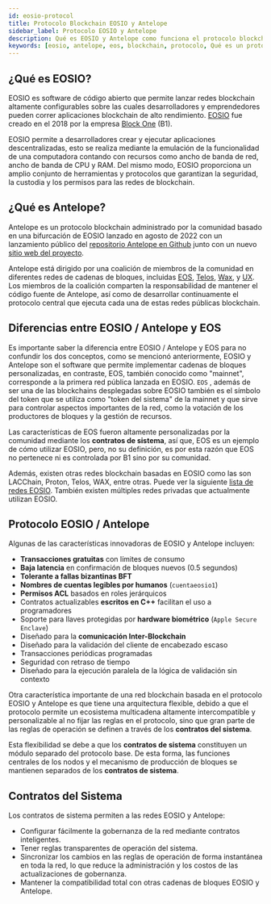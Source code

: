 ```yaml
---
id: eosio-protocol
title: Protocolo Blockchain EOSIO y Antelope
sidebar_label: Protocolo EOSIO y Antelope
description: Qué es EOSIO y Antelope como funciona el protocolo blockchain y como usarlo.
keywords: [eosio, antelope, eos, blockchain, protocolo, Qué es un protocolo blockchain, Para qué sirve EOSIO]
---
```


## ¿Qué es EOSIO? 

EOSIO es software de código abierto que permite lanzar redes blockchain altamente configurables sobre las cuales desarrolladores y emprendedores pueden correr aplicaciones blockchain de alto rendimiento. [EOSIO](https://eos.io/) fue creado en el 2018 por la empresa [Block One](https://block.one/) (B1). 

EOSIO permite a desarrolladores crear y ejecutar aplicaciones descentralizadas, esto se realiza mediante la emulación de la funcionalidad de una computadora contando con recursos como ancho de banda de red, ancho de banda de CPU y RAM. Del mismo modo, EOSIO proporciona un amplio conjunto de herramientas y protocolos que garantizan la seguridad, la custodia y los permisos para las redes de blockchain. 

## ¿Qué es Antelope?

Antelope es un protocolo blockchain administrado por la comunidad basado en una bifurcación de EOSIO lanzado en agosto de 2022 con un lanzamiento público del [repositorio Antelope en Github](https://github.com/antelopeIO) junto con un nuevo [sitio web del proyecto](http://www.antelope.io/).

Antelope está dirigido por una coalición de miembros de la comunidad en diferentes redes de cadenas de bloques, incluidas [EOS](https://eosnetwork.com/), [Telos](https://telos.net/), [Wax](https://wax.io/), y [UX](https://uxnetwork.io/). Los miembros de la coalición comparten la responsabilidad de mantener el código fuente de Antelope, así como de desarrollar continuamente el protocolo central que ejecuta cada una de estas redes públicas blockchain.

## Diferencias entre EOSIO / Antelope y EOS

Es importante saber la diferencia entre EOSIO / Antelope y EOS para no confundir los dos conceptos, como se mencionó anteriormente, EOSIO y Antelope son el software que permite implementar cadenas de bloques personalizadas, en contraste, EOS, también conocido como "mainnet", corresponde a la primera red pública lanzada en EOSIO.
`EOS` , además de ser una de las blockchains desplegadas sobre EOSIO también es el símbolo del token que se utiliza como "token del sistema" de la mainnet y que sirve para controlar aspectos importantes de la red, como la votación de los productores de bloques y la gestión de recursos.

Las características de EOS fueron altamente personalizadas por la comunidad mediante los **contratos de sistema**, así que, EOS es un ejemplo de cómo utilizar EOSIO, pero, no su definición, es por esta razón que EOS no pertenece ni es controlada por B1 sino por su comunidad. 

Además, existen otras redes blockchain basadas en EOSIO como las son LACChain, Proton, Telos, WAX, entre otras.  Puede ver la siguiente [lista de redes EOSIO](https://guias.eoscostarica.io/docs/comunidad/redes-eosio). También existen múltiples redes privadas que actualmente utilizan EOSIO.

## Protocolo EOSIO / Antelope

Algunas de las características innovadoras de EOSIO y Antelope incluyen:
- **Transacciones gratuitas** con límites de consumo
- **Baja latencia** en confirmación de bloques nuevos (0.5 segundos)
- **Tolerante a fallas bizantinas BFT**
- **Nombres de cuentas legibles por humanos** (`cuentaeosio1`)
- **Permisos ACL** basados en roles jerárquicos
- Contratos actualizables **escritos en C++** facilitan el uso a programadores
- Soporte para llaves protegidas por **hardware biométrico** (`Apple Secure Enclave`)
- Diseñado para la **comunicación Inter-Blockchain**
- Diseñado para la validación del cliente de encabezado escaso
- Transacciones periódicas programadas
- Seguridad con retraso de tiempo
- Diseñado para la ejecución paralela de la lógica de validación sin contexto

Otra característica importante de una red blockchain basada en el protocolo EOSIO y Antelope es que tiene una arquitectura flexible, debido a que el protocolo permite un ecosistema multicadena altamente intercompatible y personalizable al no fijar las reglas en el protocolo, sino que gran parte de las reglas de operación se definen a través de los **contratos del sistema**. 

Esta flexibilidad se debe a que los **contratos de sistema** constituyen un módulo separado del protocolo base. De esta forma, las funciones centrales de los nodos y el mecanismo de producción de bloques se mantienen separados de los **contratos de sistema**.

## Contratos del Sistema

Los contratos de sistema permiten a las redes EOSIO y Antelope:

- Configurar fácilmente la gobernanza de la red mediante contratos inteligentes.
- Tener reglas transparentes de operación del sistema.
- Sincronizar los cambios en las reglas de operación de forma instantánea en toda la red, lo que reduce la administración y los costos de las actualizaciones de gobernanza.
- Mantener la compatibilidad total con otras cadenas de bloques EOSIO y Antelope.

